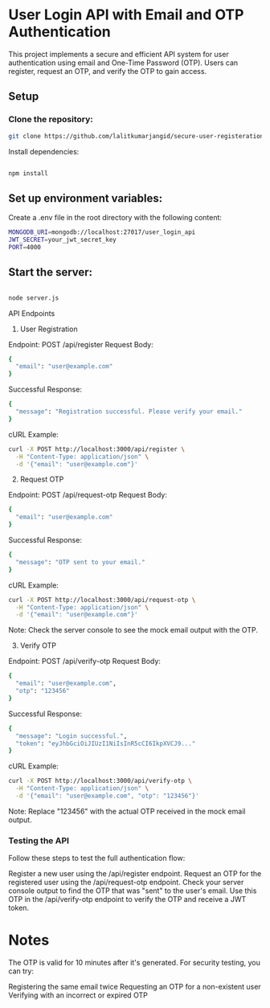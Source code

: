 # User Login API with Email and OTP Authentication

This project implements a secure and efficient API system for user authentication using email and One-Time Password (OTP). Users can register, request an OTP, and verify the OTP to gain access.

## Setup

### Clone the repository:
```bash
git clone https://github.com/lalitkumarjangid/secure-user-registeration
```

Install dependencies:
```bash

npm install
```
## Set up environment variables:
Create a .env file in the root directory with the following content:
```bash
MONGODB_URI=mongodb://localhost:27017/user_login_api
JWT_SECRET=your_jwt_secret_key
PORT=4000
```
## Start the server:
```bash

node server.js
```





API Endpoints
1. User Registration

Endpoint: POST /api/register
Request Body:
```bash
{
  "email": "user@example.com"
}
```
Successful Response:
```bash
{
  "message": "Registration successful. Please verify your email."
}
```

cURL Example:
```bash
curl -X POST http://localhost:3000/api/register \
  -H "Content-Type: application/json" \
  -d '{"email": "user@example.com"}'
```

2. Request OTP

Endpoint: POST /api/request-otp
Request Body:
```bash
{
  "email": "user@example.com"
}
```
Successful Response:

```bash
{
  "message": "OTP sent to your email."
}
```
cURL Example:
```bash
curl -X POST http://localhost:3000/api/request-otp \
  -H "Content-Type: application/json" \
  -d '{"email": "user@example.com"}'
```
Note: Check the server console to see the mock email output with the OTP.

3. Verify OTP

Endpoint: POST /api/verify-otp
Request Body:
```bash
{
  "email": "user@example.com",
  "otp": "123456"
}
```
Successful Response:
```bash
{
  "message": "Login successful.",
  "token": "eyJhbGciOiJIUzI1NiIsInR5cCI6IkpXVCJ9..."
}
```
cURL Example:
```bash
curl -X POST http://localhost:3000/api/verify-otp \
  -H "Content-Type: application/json" \
  -d '{"email": "user@example.com", "otp": "123456"}'
```
Note: Replace "123456" with the actual OTP received in the mock email output.

### Testing the API
Follow these steps to test the full authentication flow:

Register a new user using the /api/register endpoint.
Request an OTP for the registered user using the /api/request-otp endpoint.
Check your server console output to find the OTP that was "sent" to the user's email.
Use this OTP in the /api/verify-otp endpoint to verify the OTP and receive a JWT token.

# Notes

The OTP is valid for 10 minutes after it's generated.
For security testing, you can try:

Registering the same email twice
Requesting an OTP for a non-existent user
Verifying with an incorrect or expired OTP




